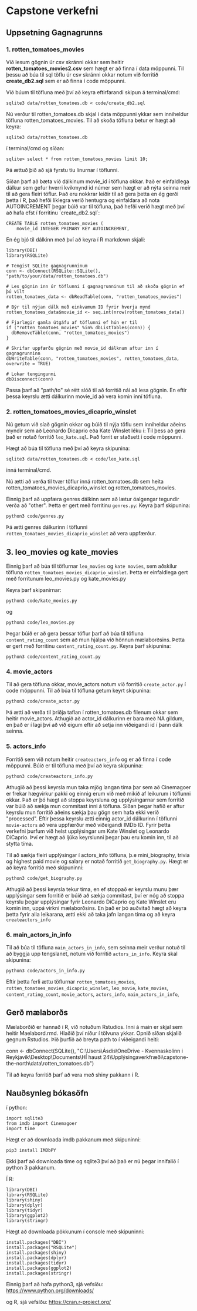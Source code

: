 # Capstone verkefni 

## Uppsetning Gagnagrunns 

### 1. rotten_tomatoes_movies

Við lesum gögnin úr csv skránni okkar sem heitir **rotten_tomatoes_movies2.csv** sem hægt er að finna í data möppunni. 
Til þessu að búa til sql töflu úr csv skránni okkar notum við forritið **create_db2.sql** sem er að finna í code möppunni. 

Við búum til töfluna með því að keyra eftirfarandi skipun á terminal/cmd: 

```
sqlite3 data/rotten_tomatoes.db < code/create_db2.sql
```

Nú verður til rotten_tomatoes.db skjal í data möppunni ykkar sem inniheldur töfluna rotten_tomatoes_movies. 
Til að skoða töfluna betur er hægt að keyra: 

```
sqlite3 data/rotten_tomatoes.db 
```
í terminal/cmd og síðan:
```
sqlite> select * from rotten_tomatoes_movies limit 10; 
```
Þá ættuð þið að sjá fyrstu tíu línurnar í töflunni. 

Síðan þarf að bæta við dálkinum movie_id í töfluna okkar. Það er einfaldlega dálkur sem gefur hverri kvikmynd id númer sem hægt er að nýta seinna meir til að gera fleiri töflur. Það eru nokkrar leiðir til að gera þetta en ég gerði þetta í R, það hefði líklegra verið hentugra og einfaldara að nota AUTOINCREMENT þegar búið var til töfluna, það hefði verið hægt með því að hafa efst í forritinu ´create_db2.sql´:

```
CREATE TABLE rotten_tomatoes_movies (
    movie_id INTEGER PRIMARY KEY AUTOINCREMENT,
```

En ég bjó til dálkinn með því að keyra í R markdown skjali: 

```
library(DBI)
library(RSQLite)

# Tengist SQLite gagnagrunninum
conn <- dbConnect(RSQLite::SQLite(), "path/to/your/data/rotten_tomatoes.db")

# Les gögnin inn úr töflunni í gagnagrunninum til að skoða gögnin ef þú vilt
rotten_tomatoes_data <- dbReadTable(conn, "rotten_tomatoes_movies")

# Býr til nýjan dálk með einkvæmum ID fyrir hverja mynd
rotten_tomatoes_data$movie_id <- seq.int(nrow(rotten_tomatoes_data))

# Fjarlægir gamla útgáfu af töflunni ef hún er til
if ("rotten_tomatoes_movies" %in% dbListTables(conn)) {
  dbRemoveTable(conn, "rotten_tomatoes_movies")
}

# Skrifar uppfærðu gögnin með movie_id dálknum aftur inn í gagnagrunninn
dbWriteTable(conn, "rotten_tomatoes_movies", rotten_tomatoes_data, overwrite = TRUE)

# Lokar tengingunni
dbDisconnect(conn)
```
Passa þarf að "path/to" sé rétt slóð til að forritið nái að lesa gögnin. En eftir þessa keyrslu ætti dálkurinn movie_id að vera komin inní töfluna. 

### 2. rotten_tomatoes_movies_dicaprio_winslet

Nú getum við síað gögnin okkar og búið til nýja töflu sem inniheldur aðeins myndir sem að Leonardo Dicaprio eða Kate Winslet léku í: 
Til þess að gera það er notað forritið `leo_kate.sql`. Það forrit er staðsett í code möppunni. 

Hægt að búa til töfluna með því að keyra skipunina: 

```
sqlite3 data/rotten_tomatoes.db < code/leo_kate.sql
```
inná terminal/cmd. 

Nú ætti að verða til tvær töflur inná rotten_tomatoes.db sem heita rotten_tomatoes_movies_dicaprio_winslet og rotten_tomatoes_movies. 

Einnig þarf að uppfæra genres dálkinn sem að lætur óalgengar tegundir verða að "other". Þetta er gert með forritinu `genres.py`:
Keyra þarf skipunina:

```
python3 code/genres.py
```
Þá ætti genres dálkurinn í töflunni `rotten_tomatoes_movies_dicaprio_winslet` að vera uppfærður.

## 3. leo_movies og kate_movies

Einnig þarf að búa til töflurnar `leo_movies` og `kate movies`, sem aðskilur töfluna `rotten_tomatoes_movies_dicaprio_winslet`. Þetta er einfaldlega gert með forritunum leo_movies.py og kate_movies.py

Keyra þarf skipanirnar:
```
python3 code/kate_movies.py
```
og 

```
python3 code/leo_movies.py
```
Þegar búið er að gera þessar töflur þarf að búa til töfluna `content_rating_count` sem að mun hjálpa við hönnun mælaborðsins. Þetta er gert með forritinu `content_rating_count.py`. Keyra þarf skipunina:

```
python3 code/content_rating_count.py
```


### 4. movie_actors

Til að gera töfluna okkar, movie_actors notum við forritið `create_actor.py` í code möppunni.
Til að búa til töfluna getum keyrt skipunina: 

```
python3 code/create_actor.py
```
Þá ætti að verða til þriðja taflan í rotten_tomatoes.db filenum okkar sem heitir movie_actors. Athugið að actor_id dálkurinn er bara með NA gildum, en það er í lagi því að við eigum eftir að setja inn viðeigandi id í þann dálk seinna. 

### 5. actors_info

Forritið sem við notum heitir `createactors_info` og er að finna í code möppunni. Búið er til töfluna með því að keyra skipunina:

```
python3 code/createactors_info.py
```

Athugið að þessi keyrsla mun taka mjög langan tíma þar sem að Cinemagoer er frekar hægvirkur pakki og einnig erum við með mikið af leikurum í töflunni okkar. Það er þó hægt að stoppa keyrsluna og upplýsingarnar sem forritið var búið að sækja mun commitast inni á töfluna. Síðan þegar hafið er aftur keyrslu mun forritið aðeins sækja þau gögn sem hafa ekki verið "processed". Eftir þessa keyrslu ætti einnig actor_id dálkurinn í töflunni `movie-actors` að vera uppfærður með viðeigandi IMDb ID. Fyrir þetta verkefni þurfum við helst upplýsingar um Kate Winslet og Leonardo DiCaprio. Því er hægt að ljúka keyrslunni þegar þau eru komin inn, til að stytta tíma. 

Til að sækja fleiri upplýsingar í actors_info töfluna, þ.e mini_biography, trivia og highest paid movie og salary er notað forritið `get_biography.py`. Hægt er að keyra forritið með skipuninni:

```
python3 code/get_biography.py
```
Athugið að þessi keyrsla tekur tíma, en ef stoppað er keyrslu munu þær upplýsingar sem forritið er búið að sækja commitast, því er nóg að stoppa keyrslu þegar upplýsingar fyrir Leonardo DiCaprio og Kate Winslet eru komin inn, uppá virkni mælaborðsins. En það er þó auðvitað hægt að keyra þetta fyrir alla leikarana, ætti ekki að taka jafn langan tíma og að keyra `createactors_info`

### 6. main_actors_in_info

Til að búa til töfluna `main_actors_in_info`, sem seinna meir verður notuð til að byggja upp tengslanet, notum við forritið `actors_in_info`. Keyra skal skipunina: 

```
python3 code/actors_in_info.py
```

Eftir þetta ferli ættu töflurnar `rotten_tomatoes_movies`, `rotten_tomatoes_movies_dicaprio_winslet`, `leo_movie`, `kate_movies`, `content_rating_count`, `movie_actors`, `actors_info`, `main_actors_in_info`, 




## Gerð mælaborðs

Mælaborðið er hannað í R, við notuðum Rstudios. Inni á main er skjal sem heitir Maelabord.rmd. Hlaðið því niður í tölvuna ykkar. 
Opnið síðan skjalið gegnum Rstudios. Þið þurfið að breyta path to í viðeigandi heiti: 

conn <- dbConnect(SQLite(), "C:\\Users\\Ásdís\\OneDrive - Kvennaskolinn i Reykjavik\\Desktop\\Documents\\HÍ haust 24\\Upplýsingaverkfræði\\capstone-the-north\\data\\rotten_tomatoes.db")

Til að keyra forritið þarf að vera með shiny pakkann í R.




## Nauðsynleg bókasöfn

í python: 

```
import sqlite3
from imdb import Cinemagoer
import time
```
Hægt er að downloada imdb pakkanum með skipuninni: 

```
pip3 install IMDbPY 
```
Ekki þarf að downloada time og sqlite3 því að það er nú þegar innifalið í python 3 pakkanum. 

Í R: 

```
library(DBI)
library(RSQLite)
library(shiny)
library(dplyr)
library(tidyr)
library(ggplot2)
library(stringr)
```

Hægt að downloada pökkunum í console með skipuninni: 

```
install.packages("DBI")
install.packages("RSQLite")
install.packages(shiny)
install.packages(dplyr)
install.packages(tidyr)
install.packages(ggplot2)
install.packages(stringr)
```

Einnig þarf að hafa python3, sjá vefsíðu: https://www.python.org/downloads/

og R, sjá vefsíðu: https://cran.r-project.org/








  
